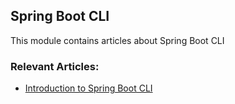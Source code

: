 ## Spring Boot CLI

This module contains articles about Spring Boot CLI

### Relevant Articles: 
- [Introduction to Spring Boot CLI](https://www.nabgc.com/spring-boot-cli)
